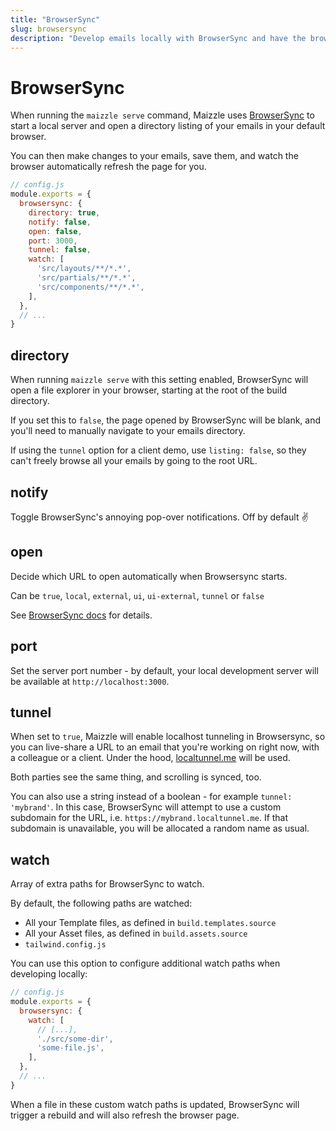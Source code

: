 ```yaml
---
title: "BrowserSync"
slug: browsersync
description: "Develop emails locally with BrowserSync and have the browser automatically refresh the page when you update an email template"
---
```


# BrowserSync

When running the `maizzle serve` command, Maizzle uses [BrowserSync](https://browsersync.io/) to start a local server and open a directory listing of your emails in your default browser.

You can then make changes to your emails, save them, and watch the browser automatically refresh the page for you.

```js
// config.js
module.exports = {
  browsersync: {
    directory: true,
    notify: false,
    open: false,
    port: 3000,
    tunnel: false,
    watch: [
      'src/layouts/**/*.*',
      'src/partials/**/*.*',
      'src/components/**/*.*',
    ],
  },
  // ...
}
```

## directory

When running `maizzle serve` with this setting enabled, BrowserSync will open a file explorer in your browser, starting at the root of the build directory.

If you set this to `false`, the page opened by BrowserSync will be blank, and you'll need to manually navigate to your emails directory.

<div class="bg-gray-100 border-l-4 border-gradient-b-orange-dark p-4 mb-4 text-md" role="alert">
  <div class="text-gray-600">If using the <code class="shiki-inline">tunnel</code> option for a client demo, use <code class="shiki-inline">listing: false</code>, so they can't freely browse all your emails by going to the root URL.</div>
</div>

## notify

Toggle BrowserSync's annoying pop-over notifications. Off by default ✌

## open

Decide which URL to open automatically when Browsersync starts. 

Can be `true`, `local`, `external`, `ui`, `ui-external`, `tunnel` or `false`

See [BrowserSync docs](https://browsersync.io/docs/options#option-open) for details.

## port

Set the server port number - by default, your local development server will be available at `http://localhost:3000`.

## tunnel

When set to `true`, Maizzle will enable localhost tunneling in Browsersync, so you can live-share a URL to an email that you're working on right now, with a colleague or a client. Under the hood, [localtunnel.me](https://localtunnel.me) will be used.

Both parties see the same thing, and scrolling is synced, too.

You can also use a string instead of a boolean - for example `tunnel: 'mybrand'`. In this case, BrowserSync will attempt to use a custom subdomain for the URL, i.e. `https://mybrand.localtunnel.me`.
If that subdomain is unavailable, you will be allocated a random name as usual.

## watch

Array of extra paths for BrowserSync to watch.

By default, the following paths are watched: 

- All your Template files, as defined in `build.templates.source`
- All your Asset files, as defined in `build.assets.source`
- `tailwind.config.js`

You can use this option to configure additional watch paths when developing locally:

```js
// config.js
module.exports = {
  browsersync: {
    watch: [
      // [...],
      './src/some-dir',
      'some-file.js',
    ],
  },
  // ...
}
```

When a file in these custom watch paths is updated, BrowserSync will trigger a rebuild and will also refresh the browser page.


